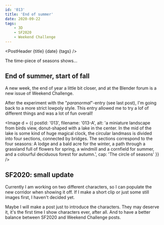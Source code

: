 ```yaml
---
id: '013'
title: 'End of summer'
date: 2020-09-22
tags:
    - 3D
    - SF2020
    - Weekend Challenge
---
```




<script>
    import Image from '$lib/Image.svelte'
    import Link from '$lib/Link.svelte'
	import PostHeader from '$lib/PostHeader.svelte'
</script>



<PostHeader {title} {date} {tags} />

The time-piece of seasons shows...

## End of summer, start of fall

A new week, the end of year a little bit closer, and at the <Link href="https://blenderartists.org/c/contests/weekend-challenge/25" >Blender forum</Link> is a new issue of Weekend Challenge.

After the experiment with the "*paranormal*"-entry (see last post), I'm going back to a more strict lowpoly style. This entry allowed me to try a lof of different things and was a lot of fun overall!

<Image d = {{ postId: '013', filename: '013-A',
	alt: 'a miniature landscape from birds view, donut-shaped with a lake in the center. In the mid of the lake is some kind of huge magical clock, the circular landmass is divided into four sections, connected by bridges. The sections correspond to the four seasons: A lodge and a bald acre for the winter, a path through a grassland full of flowers for spring, a windmill and a cornfield for summer, and a colourful deciduous forest for autumn.',
	cap: 'The circle of seasons'
}} />

## SF2020: small update

Currently I am working on two different characters, so I can populate the new corridor when showing it off. If I make a short clip or just some still images first, I haven't decided yet.

Maybe I will make a post just to introduce the characters. They may deserve it, it's the first time I show characters ever, after all. And to have a better balance between SF2020 and Weekend Challenge posts.
